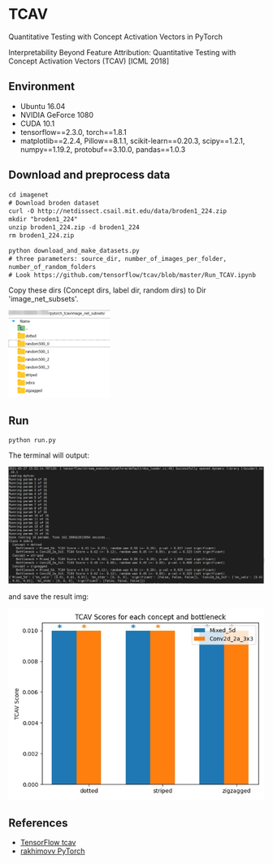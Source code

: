 # TCAV
Quantitative Testing with Concept Activation Vectors in PyTorch

Interpretability Beyond Feature Attribution: Quantitative Testing with Concept Activation Vectors (TCAV) [ICML 2018]

## Environment
- Ubuntu 16.04
- NVIDIA GeForce 1080
- CUDA 10.1
- tensorflow==2.3.0, torch==1.8.1
- matplotlib==2.2.4, Pillow==8.1.1, scikit-learn==0.20.3, scipy==1.2.1, numpy==1.19.2, protobuf==3.10.0, pandas==1.0.3

## Download and preprocess data
```
cd imagenet
# Download broden dataset
curl -O http://netdissect.csail.mit.edu/data/broden1_224.zip
mkdir "broden1_224"
unzip broden1_224.zip -d broden1_224
rm broden1_224.zip
```
```
python download_and_make_datasets.py
# three parameters: source_dir, number_of_images_per_folder, number_of_random_folders
# Look https://github.com/tensorflow/tcav/blob/master/Run_TCAV.ipynb
```
Copy these dirs (Concept dirs, label dir, random dirs) to Dir 'image_net_subsets'.

![img](img/fig1.png)

## Run
```
python run.py
```
The terminal will output:

![img](img/fig2.png)

and save the result img:

![img](img/results.jpg)

## References
- [TensorFlow tcav](https://github.com/tensorflow/tcav)
- [rakhimovv PyTorch](https://github.com/rakhimovv/tcav)